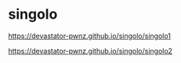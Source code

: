 # singolo    
https://devastator-pwnz.github.io/singolo/singolo1

https://devastator-pwnz.github.io/singolo/singolo2
